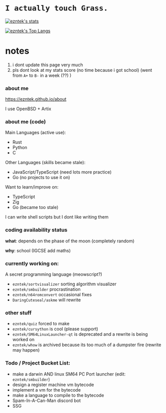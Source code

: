 # `I actually touch Grass.`
[![ezntek's stats](https://github-readme-stats.vercel.app/api?username=ezntek&count_private=true&show_icons=true&bg_color=1e1e2e&text_color=cdd6f4&icon_color=cba6f7&title_color=94e2d5)](https://github.com/anuraghazra/github-readme-stats)

[![ezntek's Top Langs](https://github-readme-stats.vercel.app/api/top-langs/?username=ezntek&hide=html,c,cpp,shell&langs_count=3&bg_color=1e1e2e&text_color=cdd6f4&icon_color=cba6f7&title_color=94e2d5)](https://github.com/anuraghazra/github-readme-stats)

# notes
1. i dont update this page very much
2. pls dont look at my stats score (no time because i got school) (went from `A+` to `B-` in a week (??) )

### about me
https://ezntek.github.io/about

I use OpenBSD + Artix

### about me (code)
Main Languages (active use):
* Rust
* Python
* C

Other Languages (skills became stale):
* JavaScript/TypeScript (need lots more practice)
* Go (no projects to use it on)

Want to learn/improve on:
* TypeScript
* Zig
* Go (became too stale)

I can write shell scripts but I dont like writing them

### coding availability status
**what**: depends on the phase of the moon (completely random)

**why**: school (IGCSE add maths)

### currently working on:

A secret programming language (meowscript?)
* `ezntek/sortvisualizer` sorting algorithm visualizer
* `ezntek/smbuilder` procrastination
* `ezntek/n64romconvert` occasional fixes
* `DaringCuteseal/askme` will rewrite

### other stuff

* `ezntek/quiz` forced to make
* `ezntek/cursython` is cool (please support)
* `ezntek/SM64LinuxLauncher-qt` is deprecated and a rewrite is being worked on
* `ezntek/whow` is archived because its too much of a dumpster fire (rewrite may happen)

### Todo / Project Bucket List:

* make a darwin AND linux SM64 PC Port launcher (edit: `ezntek/smbuilder`)
* design a register machine vm bytecode
* implement a vm for the bytecode
* make a language to compile to the bytecode
* Spam-In-A-Can-Man discord bot
* SSG
